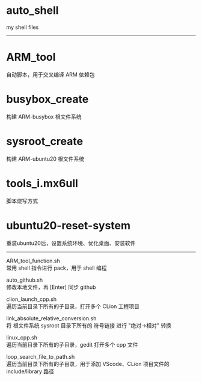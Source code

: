 # auto_shell
my shell files

-----------------------------------------

# ARM_tool
自动脚本，用于交叉编译 ARM 依赖包

# busybox_create
构建 ARM-busybox 根文件系统

# sysroot_create
构建 ARM-ubuntu20 根文件系统

# tools_i.mx6ull
脚本烧写方式

# ubuntu20-reset-system
重装ubuntu20后，设置系统环境、优化桌面、安装软件

-----------------------------------------

ARM_tool_function.sh    
常用 shell 指令进行 pack，用于 shell 编程

auto_github.sh    
修改本地文件，再 [Enter] 同步 github

clion_launch_cpp.sh                         
遍历当前目录下所有的子目录，打开多个 CLion 工程项目

link_absolute_relative_conversion.sh    
将 根文件系统 sysroot 目录下所有的 符号链接 进行 "绝对->相对" 转换

linux_cpp.sh                                
遍历当前目录下所有的子目录，gedit 打开多个 cpp 文件

loop_search_file_to_path.sh   
遍历当前目录下所有的子目录，用于添加 VScode、CLion 项目文件的 include/library 路径  

